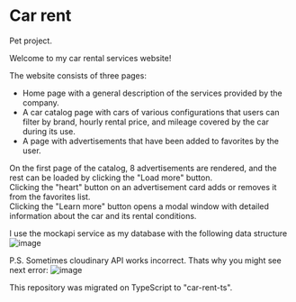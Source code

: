 # Car rent
Pet project.


Welcome to my car rental services website!

The website consists of three pages:

- Home page with a general description of the services provided by the company.
- A car catalog page with cars of various configurations that users can filter by brand, hourly rental price, and mileage covered by the car during its use.
- A page with advertisements that have been added to favorites by the user.
  
On the first page of the catalog, 8 advertisements are rendered, and the rest can be loaded by clicking the "Load more" button.<br/>
Clicking the "heart" button on an advertisement card adds or removes it from the favorites list.<br/>
Clicking the "Learn more" button opens a modal window with detailed information about the car and its rental conditions.<br/>

I use the mockapi service as my database with the following data structure
![image](https://github.com/iSteffan/car-rent/assets/112157511/d3f14366-c461-4a30-bf6c-0f462242a5f2)

P.S. Sometimes cloudinary API works incorrect. Thats why you might see next error:
![image](https://github.com/iSteffan/car-rent/assets/112157511/06c2142b-5354-42a8-9b64-ee5385a499b5)

This repository was migrated on TypeScript to "car-rent-ts".
